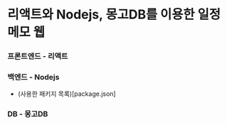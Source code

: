 # 리액트와 Nodejs, 몽고DB를 이용한 일정메모 웹

### 프론트엔드 - 리액트

### 백엔드 - Nodejs
- (사용한 패키지 목록)[package.json]
### DB - 몽고DB

